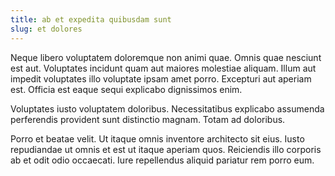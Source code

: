 ```yaml
---
title: ab et expedita quibusdam sunt
slug: et dolores
---
```


Neque libero voluptatem doloremque non animi quae. Omnis quae nesciunt est aut. Voluptates incidunt quam aut maiores molestiae aliquam. Illum aut impedit voluptates illo voluptate ipsam amet porro. Excepturi aut aperiam est. Officia est eaque sequi explicabo dignissimos enim.

Voluptates iusto voluptatem doloribus. Necessitatibus explicabo assumenda perferendis provident sunt distinctio magnam. Totam ad doloribus.

Porro et beatae velit. Ut itaque omnis inventore architecto sit eius. Iusto repudiandae ut omnis et est ut itaque aperiam quos. Reiciendis illo corporis ab et odit odio occaecati. Iure repellendus aliquid pariatur rem porro eum.
